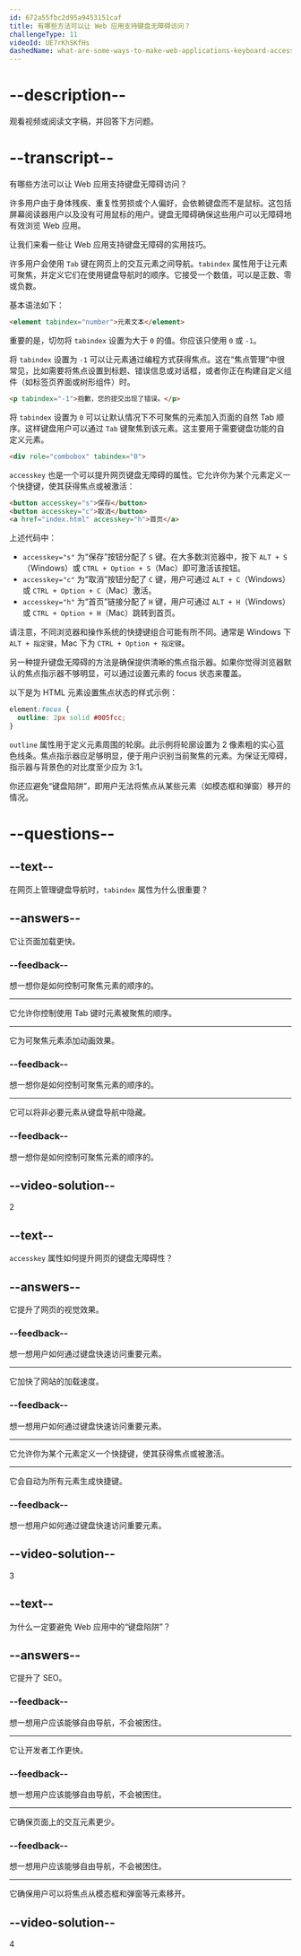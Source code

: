 ```yaml
---
id: 672a55fbc2d95a9453151caf
title: 有哪些方法可以让 Web 应用支持键盘无障碍访问？
challengeType: 11
videoId: UE7rKhSKfHs
dashedName: what-are-some-ways-to-make-web-applications-keyboard-accessible
---
```


# --description--

观看视频或阅读文字稿，并回答下方问题。

# --transcript--

有哪些方法可以让 Web 应用支持键盘无障碍访问？

许多用户由于身体残疾、重复性劳损或个人偏好，会依赖键盘而不是鼠标。这包括屏幕阅读器用户以及没有可用鼠标的用户。键盘无障碍确保这些用户可以无障碍地有效浏览 Web 应用。

让我们来看一些让 Web 应用支持键盘无障碍的实用技巧。

许多用户会使用 `Tab` 键在网页上的交互元素之间导航。`tabindex` 属性用于让元素可聚焦，并定义它们在使用键盘导航时的顺序。它接受一个数值，可以是正数、零或负数。

基本语法如下：

```html
<element tabindex="number">元素文本</element>
```

重要的是，切勿将 `tabindex` 设置为大于 `0` 的值。你应该只使用 `0` 或 `-1`。

将 `tabindex` 设置为 `-1` 可以让元素通过编程方式获得焦点。这在“焦点管理”中很常见，比如需要将焦点设置到标题、错误信息或对话框，或者你正在构建自定义组件（如标签页界面或树形组件）时。

```html
<p tabindex="-1">抱歉，您的提交出现了错误。</p>
```

将 `tabindex` 设置为 `0` 可以让默认情况下不可聚焦的元素加入页面的自然 Tab 顺序。这样键盘用户可以通过 `Tab` 键聚焦到该元素。这主要用于需要键盘功能的自定义元素。

```html
<div role="combobox" tabindex="0">
```

`accesskey` 也是一个可以提升网页键盘无障碍的属性。它允许你为某个元素定义一个快捷键，使其获得焦点或被激活：

```html
<button accesskey="s">保存</button>
<button accesskey="c">取消</button>
<a href="index.html" accesskey="h">首页</a>
```

上述代码中：

- `accesskey="s"` 为“保存”按钮分配了 `S` 键。在大多数浏览器中，按下 `ALT + S`（Windows）或 `CTRL + Option + S`（Mac）即可激活该按钮。
- `accesskey="c"` 为“取消”按钮分配了 `C` 键，用户可通过 `ALT + C`（Windows）或 `CTRL + Option + C`（Mac）激活。
- `accesskey="h"` 为“首页”链接分配了 `H` 键，用户可通过 `ALT + H`（Windows）或 `CTRL + Option + H`（Mac）跳转到首页。

请注意，不同浏览器和操作系统的快捷键组合可能有所不同。通常是 Windows 下 `ALT + 指定键`，Mac 下为 `CTRL + Option + 指定键`。

另一种提升键盘无障碍的方法是确保提供清晰的焦点指示器。如果你觉得浏览器默认的焦点指示器不够明显，可以通过设置元素的 focus 状态来覆盖。

以下是为 HTML 元素设置焦点状态的样式示例：

```css
element:focus {
  outline: 2px solid #005fcc;
}
```

`outline` 属性用于定义元素周围的轮廓。此示例将轮廓设置为 2 像素粗的实心蓝色线条。焦点指示器应足够明显，便于用户识别当前聚焦的元素。为保证无障碍，指示器与背景色的对比度至少应为 3:1。

你还应避免“键盘陷阱”，即用户无法将焦点从某些元素（如模态框和弹窗）移开的情况。

# --questions--

## --text--

在网页上管理键盘导航时，`tabindex` 属性为什么很重要？

## --answers--

它让页面加载更快。

### --feedback--

想一想你是如何控制可聚焦元素的顺序的。

---

它允许你控制使用 Tab 键时元素被聚焦的顺序。

---

它为可聚焦元素添加动画效果。

### --feedback--

想一想你是如何控制可聚焦元素的顺序的。

---

它可以将非必要元素从键盘导航中隐藏。

### --feedback--

想一想你是如何控制可聚焦元素的顺序的。

## --video-solution--

2

## --text--

`accesskey` 属性如何提升网页的键盘无障碍性？

## --answers--

它提升了网页的视觉效果。

### --feedback--

想一想用户如何通过键盘快速访问重要元素。

---

它加快了网站的加载速度。

### --feedback--

想一想用户如何通过键盘快速访问重要元素。

---

它允许你为某个元素定义一个快捷键，使其获得焦点或被激活。

---

它会自动为所有元素生成快捷键。

### --feedback--

想一想用户如何通过键盘快速访问重要元素。

## --video-solution--

3

## --text--

为什么一定要避免 Web 应用中的“键盘陷阱”？

## --answers--

它提升了 SEO。

### --feedback--

想一想用户应该能够自由导航，不会被困住。

---

它让开发者工作更快。

### --feedback--

想一想用户应该能够自由导航，不会被困住。

---

它确保页面上的交互元素更少。

### --feedback--

想一想用户应该能够自由导航，不会被困住。

---

它确保用户可以将焦点从模态框和弹窗等元素移开。

## --video-solution--

4

